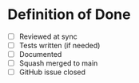 # Definition of Done

- [ ] Reviewed at sync
- [ ] Tests written (if needed)
- [ ] Documented 
- [ ] Squash merged to main
- [ ] GitHub issue closed